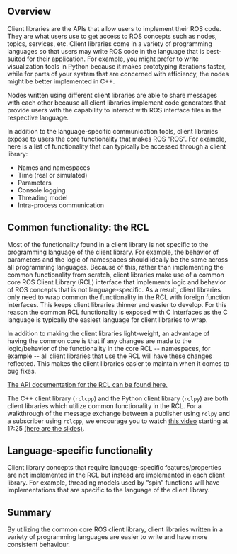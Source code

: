 ## Overview
Client libraries are the APIs that allow users to implement their ROS code.
They are what users use to get access to ROS concepts such as nodes, topics, services, etc.
Client libraries come in a variety of programming languages so that users may write ROS code in the language that is best-suited for their application.
For example, you might prefer to write visualization tools in Python because it makes prototyping iterations faster, while for parts of your system that are concerned with efficiency, the nodes might be better implemented in C++.

Nodes written using different client libraries are able to share messages with each other because all client libraries implement code generators that provide users with the capability to interact with ROS interface files in the respective language.

In addition to the language-specific communication tools, client libraries expose to users the core functionality that makes ROS “ROS”.
For example, here is a list of functionality that can typically be accessed through a client library:
- Names and namespaces
- Time (real or simulated)
- Parameters
- Console logging
- Threading model
- Intra-process communication


## Common functionality: the RCL
Most of the functionality found in a client library is not specific to the programming language of the client library.
For example, the behavior of parameters and the logic of namespaces should ideally be the same across all programming languages.
Because of this, rather than implementing the common functionality from scratch, client libraries make use of a common core ROS Client Library (RCL) interface that implements logic and behavior of ROS concepts that is not language-specific.
As a result, client libraries only need to wrap common the functionality in the RCL with foreign function interfaces.
This keeps client libraries thinner and easier to develop.
For this reason the common RCL functionality is exposed with C interfaces as the C language is typically the easiest language for client libraries to wrap.

In addition to making the client libraries light-weight, an advantage of having the common core is that if any changes are made to the logic/behavior of the functionality in the core RCL -- namespaces, for example -- all client libraries that use the RCL will have these changes reflected.
This makes the client libraries easier to maintain when it comes to bug fixes.

[The API documentation for the RCL can be found here.](http://docs.ros2.org/beta1/api/rcl/)

The C++ client library (`rclcpp`) and the Python client library (`rclpy`) are both client libraries which utilize common functionality in the RCL.
For a walkthrough of the message exchange between a publisher using `rclpy` and a subscriber using `rclcpp`, we encourage you to watch [this video](https://vimeo.com/187696091) starting at 17:25 [(here are the slides)](http://roscon.ros.org/2016/presentations/ROSCon%202016%20-%20ROS%202%20Update.pdf).


## Language-specific functionality
Client library concepts that require language-specific features/properties are not implemented in the RCL but instead are implemented in each client library. 
For example, threading models used by “spin” functions will have implementations that are specific to the language of the client library.


## Summary
By utilizing the common core ROS client library, client libraries written in a variety of programming languages are easier to write and have more consistent behaviour.